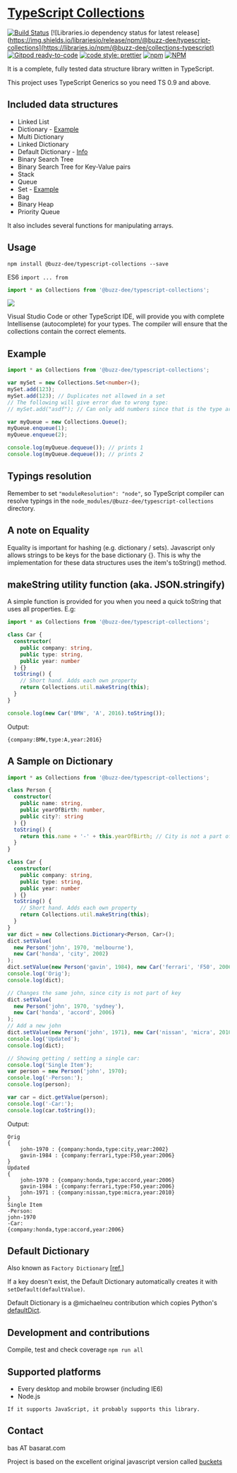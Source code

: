 # [TypeScript Collections](https://github.com/BuZZ-dEE/@buzz-dee/typescript-collections/)

[![Build Status](https://travis-ci.org/BuZZ-dEE/collections-typescript.svg)](https://travis-ci.org/BuZZ-dEE/collections-typescript)
[![Libraries.io dependency status for latest release](https://img.shields.io/librariesio/release/npm/@buzz-dee/typescript-collections](https://libraries.io/npm/@buzz-dee/collections-typescript)
[![Gitpod ready-to-code](https://img.shields.io/badge/Gitpod-ready--to--code-blue?logo=gitpod)](https://gitpod.io/#https://github.com/BuZZ-dEE/collections-typescript)
[![code style: prettier](https://img.shields.io/badge/code_style-prettier-ff69b4.svg?style=flat)](https://github.com/prettier/prettier)
[![npm](https://img.shields.io/npm/v/@buzz-dee/typescript-collections)](https://www.npmjs.com/package/@buzz-dee/typescript-collections)
[![NPM](https://img.shields.io/npm/l/@buzz-dee/typescript-collections)](https://github.com/BuZZ-dEE/collections-typescript/blob/master/LICENSE)

It is a complete, fully tested data structure library written in TypeScript.

This project uses TypeScript Generics so you need TS 0.9 and above.

## Included data structures

- Linked List
- Dictionary - [Example](#a-sample-on-dictionary)
- Multi Dictionary
- Linked Dictionary
- Default Dictionary - [Info](#default-dictionary)
- Binary Search Tree
- Binary Search Tree for Key-Value pairs
- Stack
- Queue
- Set - [Example](#example)
- Bag
- Binary Heap
- Priority Queue

It also includes several functions for manipulating arrays.

## Usage

`npm install @buzz-dee/typescript-collections --save`

ES6 `import ... from`

```typescript
import * as Collections from '@buzz-dee/typescript-collections';
```

![](https://zippy.gfycat.com/SeriousPointlessCob.gif)

Visual Studio Code or other TypeScript IDE, will provide you with complete Intellisense (autocomplete) for your types.
The compiler will ensure that the collections contain the correct elements.

## Example

```typescript
import * as Collections from '@buzz-dee/typescript-collections';

var mySet = new Collections.Set<number>();
mySet.add(123);
mySet.add(123); // Duplicates not allowed in a set
// The following will give error due to wrong type:
// mySet.add("asdf"); // Can only add numbers since that is the type argument.

var myQueue = new Collections.Queue();
myQueue.enqueue(1);
myQueue.enqueue(2);

console.log(myQueue.dequeue()); // prints 1
console.log(myQueue.dequeue()); // prints 2
```

## Typings resolution

Remember to set `"moduleResolution": "node"`, so TypeScript compiler can resolve typings in the `node_modules/@buzz-dee/typescript-collections` directory.

## A note on Equality

Equality is important for hashing (e.g. dictionary / sets). Javascript only allows strings to be keys for the base dictionary {}.
This is why the implementation for these data structures uses the item's toString() method.

## makeString utility function (aka. JSON.stringify)

A simple function is provided for you when you need a quick toString that uses all properties. E.g:

```typescript
import * as Collections from '@buzz-dee/typescript-collections';

class Car {
  constructor(
    public company: string,
    public type: string,
    public year: number
  ) {}
  toString() {
    // Short hand. Adds each own property
    return Collections.util.makeString(this);
  }
}

console.log(new Car('BMW', 'A', 2016).toString());
```

Output:

```text
{company:BMW,type:A,year:2016}
```

## A Sample on Dictionary

```typescript
import * as Collections from '@buzz-dee/typescript-collections';

class Person {
  constructor(
    public name: string,
    public yearOfBirth: number,
    public city?: string
  ) {}
  toString() {
    return this.name + '-' + this.yearOfBirth; // City is not a part of the key.
  }
}

class Car {
  constructor(
    public company: string,
    public type: string,
    public year: number
  ) {}
  toString() {
    // Short hand. Adds each own property
    return Collections.util.makeString(this);
  }
}
var dict = new Collections.Dictionary<Person, Car>();
dict.setValue(
  new Person('john', 1970, 'melbourne'),
  new Car('honda', 'city', 2002)
);
dict.setValue(new Person('gavin', 1984), new Car('ferrari', 'F50', 2006));
console.log('Orig');
console.log(dict);

// Changes the same john, since city is not part of key
dict.setValue(
  new Person('john', 1970, 'sydney'),
  new Car('honda', 'accord', 2006)
);
// Add a new john
dict.setValue(new Person('john', 1971), new Car('nissan', 'micra', 2010));
console.log('Updated');
console.log(dict);

// Showing getting / setting a single car:
console.log('Single Item');
var person = new Person('john', 1970);
console.log('-Person:');
console.log(person);

var car = dict.getValue(person);
console.log('-Car:');
console.log(car.toString());
```

Output:

```text
Orig
{
    john-1970 : {company:honda,type:city,year:2002}
    gavin-1984 : {company:ferrari,type:F50,year:2006}
}
Updated
{
    john-1970 : {company:honda,type:accord,year:2006}
    gavin-1984 : {company:ferrari,type:F50,year:2006}
    john-1971 : {company:nissan,type:micra,year:2010}
}
Single Item
-Person:
john-1970
-Car:
{company:honda,type:accord,year:2006}
```

## Default Dictionary

Also known as `Factory Dictionary` [[ref.](https://github.com/basarat/typescript-collections/pull/47)]

If a key doesn't exist, the Default Dictionary automatically creates it with `setDefault(defaultValue)`.

Default Dictionary is a @michaelneu contribution which copies Python's [defaultDict](https://docs.python.org/2/library/collections.html#collections.defaultdict).

## Development and contributions

Compile, test and check coverage
`npm run all`

## Supported platforms

- Every desktop and mobile browser (including IE6)
- Node.js

```text
If it supports JavaScript, it probably supports this library.
```

## Contact

bas AT basarat.com

Project is based on the excellent original javascript version called [buckets](https://github.com/mauriciosantos/buckets)
